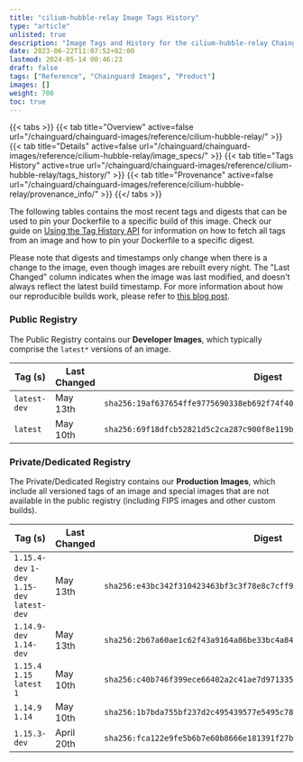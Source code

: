 ```yaml
---
title: "cilium-hubble-relay Image Tags History"
type: "article"
unlisted: true
description: "Image Tags and History for the cilium-hubble-relay Chainguard Image"
date: 2023-06-22T11:07:52+02:00
lastmod: 2024-05-14 00:46:23
draft: false
tags: ["Reference", "Chainguard Images", "Product"]
images: []
weight: 700
toc: true
---
```


{{< tabs >}}
{{< tab title="Overview" active=false url="/chainguard/chainguard-images/reference/cilium-hubble-relay/" >}}
{{< tab title="Details" active=false url="/chainguard/chainguard-images/reference/cilium-hubble-relay/image_specs/" >}}
{{< tab title="Tags History" active=true url="/chainguard/chainguard-images/reference/cilium-hubble-relay/tags_history/" >}}
{{< tab title="Provenance" active=false url="/chainguard/chainguard-images/reference/cilium-hubble-relay/provenance_info/" >}}
{{</ tabs >}}

The following tables contains the most recent tags and digests that can be used to pin your Dockerfile to a specific build of this image. Check our guide on [Using the Tag History API](/chainguard/chainguard-images/using-the-tag-history-api/) for information on how to fetch all tags from an image and how to pin your Dockerfile to a specific digest.

Please note that digests and timestamps only change when there is a change to the image, even though images are rebuilt every night. The "Last Changed" column indicates when the image was last modified, and doesn't always reflect the latest build timestamp. For more information about how our reproducible builds work, please refer to [this blog post](https://www.chainguard.dev/unchained/reproducing-chainguards-reproducible-image-builds).

### Public Registry
The Public Registry contains our **Developer Images**, which typically comprise the `latest*` versions of an image.

| Tag (s)       | Last Changed | Digest                                                                    |
|---------------|--------------|---------------------------------------------------------------------------|
|  `latest-dev` | May 13th     | `sha256:19af637654ffe9775690338eb692f74f40b9f4311b39ac3fdef8a9948194690b` |
|  `latest`     | May 10th     | `sha256:69f18dfcb52821d5c2ca287c900f8e119bcfbd711e6b9ebe679f55be12f77b86` |


### Private/Dedicated Registry
The Private/Dedicated Registry contains our **Production Images**, which include all versioned tags of an image and special images that are not available in the public registry (including FIPS images and other custom builds).

| Tag (s)                                       | Last Changed | Digest                                                                    |
|-----------------------------------------------|--------------|---------------------------------------------------------------------------|
|  `1.15.4-dev` `1-dev` `1.15-dev` `latest-dev` | May 13th     | `sha256:e43bc342f310423463bf3c3f78e8c7cff9bed649c278afe2f2485859ff0725bf` |
|  `1.14.9-dev` `1.14-dev`                      | May 13th     | `sha256:2b67a60ae1c62f43a9164a86be33bc4a84a575bf858cdcba47c6c4fe08804a12` |
|  `1.15.4` `1.15` `latest` `1`                 | May 10th     | `sha256:c40b746f399ece66402a2c41ae7d971335b1a7b06f69f858ea35acb2b6ded30a` |
|  `1.14.9` `1.14`                              | May 10th     | `sha256:1b7bda755bf237d2c495439577e5495c783d4bd1605bd4e82e23c0df0665a973` |
|  `1.15.3-dev`                                 | April 20th   | `sha256:fca122e9fe5b6b7e60b8666e181391f27b67f9e513d362a88bb5895fdf578715` |


